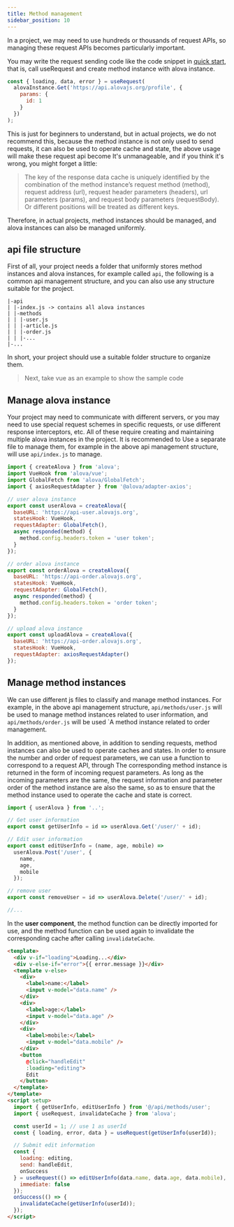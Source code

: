 ```yaml
---
title: Method management
sidebar_position: 10
---
```


In a project, we may need to use hundreds or thousands of request APIs, so managing these request APIs becomes particularly important.

You may write the request sending code like the code snippet in [quick start](/tutorial/getting-started/quick-start), that is, call useRequest and create method instance with alova instance.

```javascript
const { loading, data, error } = useRequest(
  alovaInstance.Get('https://api.alovajs.org/profile', {
    params: {
      id: 1
    }
  })
);
```

This is just for beginners to understand, but in actual projects, we do not recommend this, because the method instance is not only used to send requests, it can also be used to operate cache and state, the above usage will make these request api become It's unmanageable, and if you think it's wrong, you might forget a little:

> The key of the response data cache is uniquely identified by the combination of the method instance’s request method (method), request address (url), request header parameters (headers), url parameters (params), and request body parameters (requestBody). Or different positions will be treated as different keys.

Therefore, in actual projects, method instances should be managed, and alova instances can also be managed uniformly.

## api file structure

First of all, your project needs a folder that uniformly stores method instances and alova instances, for example called `api`, the following is a common api management structure, and you can also use any structure suitable for the project.

```
|-api
| |-index.js -> contains all alova instances
| |-methods
| | |-user.js
| | |-article.js
| | |-order.js
| | |-...
|-...
```

In short, your project should use a suitable folder structure to organize them.

> Next, take vue as an example to show the sample code

## Manage alova instance

Your project may need to communicate with different servers, or you may need to use special request schemes in specific requests, or use different response interceptors, etc. All of these require creating and maintaining multiple alova instances in the project. It is recommended to Use a separate file to manage them, for example in the above api management structure, will use `api/index.js` to manage.

```javascript title=api/index.js
import { createAlova } from 'alova';
import VueHook from 'alova/vue';
import GlobalFetch from 'alova/GlobalFetch';
import { axiosRequestAdapter } from '@alova/adapter-axios';

// user alova instance
export const userAlova = createAlova({
  baseURL: 'https://api-user.alovajs.org',
  statesHook: VueHook,
  requestAdapter: GlobalFetch(),
  async responded(method) {
    method.config.headers.token = 'user token';
  }
});

// order alova instance
export const orderAlova = createAlova({
  baseURL: 'https://api-order.alovajs.org',
  statesHook: VueHook,
  requestAdapter: GlobalFetch(),
  async responded(method) {
    method.config.headers.token = 'order token';
  }
});

// upload alova instance
export const uploadAlova = createAlova({
  baseURL: 'https://api-order.alovajs.org',
  statesHook: VueHook,
  requestAdapter: axiosRequestAdapter()
});
```

## Manage method instances

We can use different js files to classify and manage method instances. For example, in the above api management structure, `api/methods/user.js` will be used to manage method instances related to user information, and `api/methods/order.js` will be used `A method instance related to order management.

In addition, as mentioned above, in addition to sending requests, method instances can also be used to operate caches and states. In order to ensure the number and order of request parameters, we can use a function to correspond to a request API, through The corresponding method instance is returned in the form of incoming request parameters. As long as the incoming parameters are the same, the request information and parameter order of the method instance are also the same, so as to ensure that the method instance used to operate the cache and state is correct.

```javascript title=api/methods/user.js
import { userAlova } from '..';

// Get user information
export const getUserInfo = id => userAlova.Get('/user/' + id);

// Edit user information
export const editUserInfo = (name, age, mobile) =>
  userAlova.Post('/user', {
    name,
    age,
    mobile
  });

// remove user
export const removeUser = id => userAlova.Delete('/user/' + id);

//...
```

In the **user component**, the method function can be directly imported for use, and the method function can be used again to invalidate the corresponding cache after calling `invalidateCache`.

```html title=views/user.vue
<template>
  <div v-if="loading">Loading...</div>
  <div v-else-if="error">{{ error.message }}</div>
  <template v-else>
    <div>
      <label>name:</label>
      <input v-model="data.name" />
    </div>
    <div>
      <label>age:</label>
      <input v-model="data.age" />
    </div>
    <div>
      <label>mobile:</label>
      <input v-model="data.mobile" />
    </div>
    <button
      @click="handleEdit"
      :loading="editing">
      Edit
    </button>
  </template>
</template>
<script setup>
  import { getUserInfo, editUserInfo } from '@/api/methods/user';
  import { useRequest, invalidateCache } from 'alova';

  const userId = 1; // use 1 as userId
  const { loading, error, data } = useRequest(getUserInfo(userId));

  // Submit edit information
  const {
    loading: editing,
    send: handleEdit,
    onSuccess
  } = useRequest(() => editUserInfo(data.name, data.age, data.mobile), {
    immediate: false
  });
  onSuccess(() => {
    invalidateCache(getUserInfo(userId));
  });
</script>
```
